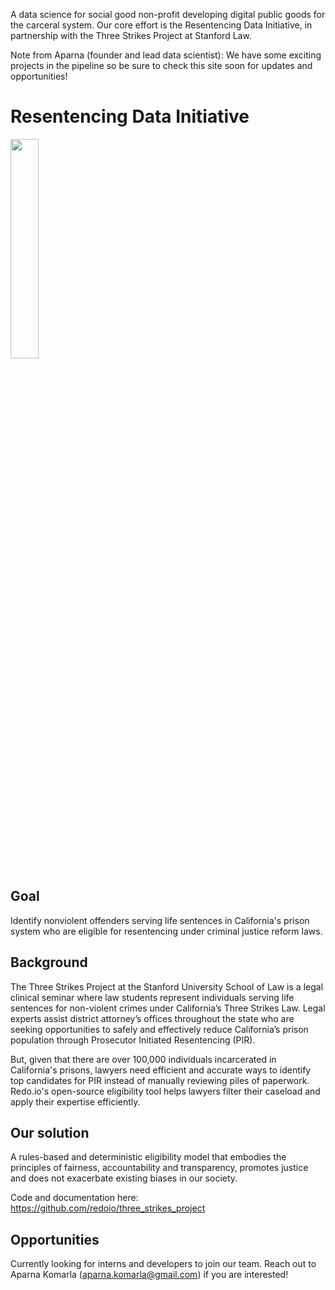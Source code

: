 A data science for social good non-profit developing digital public goods for the carceral system. Our core effort is the Resentencing Data Initiative, in partnership with the Three Strikes Project at Stanford Law.

Note from Aparna (founder and lead data scientist): We have some exciting projects in the pipeline so be sure to check this site soon for updates and opportunities!

# Resentencing Data Initiative

<img src= "https://github.com/redoio/three_strikes_project/assets/124313756/9f54f1f8-e1ff-4ce3-a575-807187824d76" width = "30%" height = "30%">

## Goal 

Identify nonviolent offenders serving life sentences in California's prison system who are eligible for resentencing under criminal justice reform laws. 

## Background

The Three Strikes Project at the Stanford University School of Law is a legal clinical seminar where law students represent individuals serving life sentences for non-violent crimes under California’s Three Strikes Law. Legal experts assist district attorney’s offices throughout the state who are seeking opportunities to safely and effectively reduce California’s prison population through Prosecutor Initiated Resentencing (PIR). 

But, given that there are over 100,000 individuals incarcerated in California's prisons, lawyers need efficient and accurate ways to identify top candidates for PIR instead of manually reviewing piles of paperwork. Redo.io's open-source eligibility tool helps lawyers filter their caseload and apply their expertise efficiently. 

## Our solution

A rules-based and deterministic eligibility model that embodies the principles of fairness, accountability and transparency, promotes justice and does not exacerbate existing biases in our society. 

Code and documentation here: https://github.com/redoio/three_strikes_project

## Opportunities

Currently looking for interns and developers to join our team. Reach out to Aparna Komarla (aparna.komarla@gmail.com) if you are interested!
